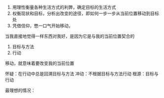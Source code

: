 1. 用理性衡量各种生活方式的利弊，确定目标的生活方式
2. 权衡现状和目标，分析出改变的途径，即如何一步一步从当前位置移动到目标处
3. 凭借信仰，憋一口气开始移动，

当我直接地觉得一样东西对我好，是因为它是与我的当前位置契合的

1. 目标与方法
2. 行动

移动，就意味着要改变我的当前位置


怀疑：在行动中总是回溯目标与方法
冲动：不根据目标与方法行动
根源：目标与行动


最理想的情况：